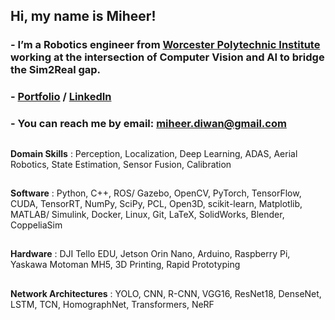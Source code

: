 ## Hi, my name is Miheer!

### - I’m a Robotics engineer from [Worcester Polytechnic Institute](https://www.wpi.edu/academics/departments/robotics-engineering) working at the intersection of Computer Vision and AI to bridge the Sim2Real gap.
### - [Portfolio](https://miheer-diwan.github.io) / [LinkedIn](https://www.linkedin.com/in/miheer-diwan)
### - You can reach me by email: miheer.diwan@gmail.com
## 

 <!-- <a href="https://www.linkedin.com/in/miheer-diwan"><img src="https://img.shields.io/badge/LinkedIn-0077B5?style=for-the-badge&logo=linkedin&logoColor=white"></a> 
  <a href="https://miheer-diwan.github.io/"><img src="https://img.shields.io/badge/website-000000?style=for-the-badge&logo=About.me&logoColor=white"></a> -->


  
<!-- <img src="https://img.shields.io/badge/Python-3776AB?style=for-the-badge&logo=python&logoColor=white"> <img src="https://img.shields.io/badge/C%2B%2B-00599C?style=for-the-badge&logo=c%2B%2B&logoColor=white"> 
<img src="https://img.shields.io/badge/PyTorch-EE4C2C?style=for-the-badge&logo=PyTorch&logoColor=white"> <img src="https://img.shields.io/badge/Numpy-777BB4?style=for-the-badge&logo=numpy&logoColor=white"> 
<img src="https://img.shields.io/badge/scikit_learn-F7931E?style=for-the-badge&logo=scikit-learn&logoColor=white"> <img src="https://img.shields.io/badge/OpenCV-27338e?style=for-the-badge&logo=OpenCV&logoColor=white"> 
<img src="https://img.shields.io/badge/ROS-22314E?style=for-the-badge&logo=ROS&logoColor=white">  ![OpenGL](https://img.shields.io/badge/OpenGL-%23FFFFFF.svg?style=for-the-badge&logo=opengl)  ![Git](https://img.shields.io/badge/git-%23F05033.svg?style=for-the-badge&logo=git&logoColor=white) -->

**Domain Skills** : Perception, Localization, Deep Learning, ADAS, Aerial Robotics, State Estimation, Sensor Fusion, Calibration
##
**Software** : Python, C++, ROS/ Gazebo, OpenCV, PyTorch, TensorFlow, CUDA, TensorRT, NumPy, SciPy, PCL, Open3D, scikit-learn, Matplotlib, MATLAB/ Simulink, Docker, Linux, Git, LaTeX, SolidWorks, Blender, CoppeliaSim
##
**Hardware** : DJI Tello EDU, Jetson Orin Nano, Arduino, Raspberry Pi, Yaskawa Motoman MH5, 3D Printing, Rapid Prototyping
##
**Network Architectures** : YOLO, CNN, R-CNN, VGG16, ResNet18, DenseNet, LSTM, TCN, HomographNet, Transformers, NeRF



<!--
**miheer-diwan/miheer-diwan** is a ✨ _special_ ✨ repository because its `README.md` (this file) appears on your GitHub profile.

Here are some ideas to get you started:

- 🔭 I’m interested in Robotics, Computer Vision and Machine Learning
- 🌱 I’m a Robotics Master's student at Worcester Polytechnic Institute
- 📫 You can reach me at miheer.diwan@gmail.com

<img src="https://img.shields.io/badge/TensorFlow-FF6F00?style=for-the-badge&logo=TensorFlow&logoColor=white">
![SciPy](https://img.shields.io/badge/SciPy-%230C55A5.svg?style=for-the-badge&logo=scipy&logoColor=%white)
-->
